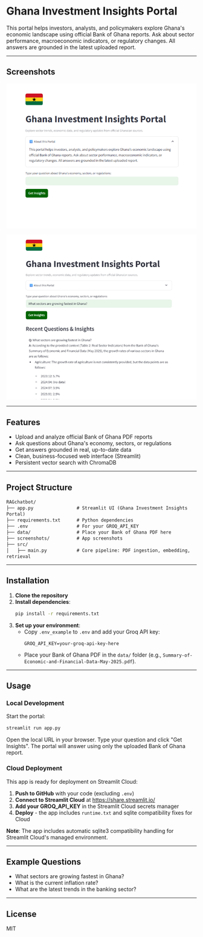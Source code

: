 # Ghana Investment Insights Portal

This portal helps investors, analysts, and policymakers explore Ghana's economic landscape using official Bank of Ghana reports. Ask about sector performance, macroeconomic indicators, or regulatory changes. All answers are grounded in the latest uploaded report.

---

## Screenshots

![Portal Home](screenshots/portal_home.png)

![Sample Q&A](screenshots/sample_qa.png)

---

## Features

- Upload and analyze official Bank of Ghana PDF reports
- Ask questions about Ghana's economy, sectors, or regulations
- Get answers grounded in real, up-to-date data
- Clean, business-focused web interface (Streamlit)
- Persistent vector search with ChromaDB

---

## Project Structure

```
RAGchatbot/
├── app.py                # Streamlit UI (Ghana Investment Insights Portal)
├── requirements.txt      # Python dependencies
├── .env                  # For your GROQ_API_KEY
├── data/                 # Place your Bank of Ghana PDF here
├── screenshots/          # App screenshots
├── src/
│   ├── main.py           # Core pipeline: PDF ingestion, embedding, retrieval
```

---

## Installation

1. **Clone the repository**
2. **Install dependencies**:
   ```bash
   pip install -r requirements.txt
   ```
3. **Set up your environment**:
   - Copy `.env_example` to `.env` and add your Groq API key:
     ```env
     GROQ_API_KEY=your-groq-api-key-here
     ```
   - Place your Bank of Ghana PDF in the `data/` folder (e.g., `Summary-of-Economic-and-Financial-Data-May-2025.pdf`).

---

## Usage

### Local Development

Start the portal:

```bash
streamlit run app.py
```

Open the local URL in your browser. Type your question and click "Get Insights". The portal will answer using only the uploaded Bank of Ghana report.

### Cloud Deployment

This app is ready for deployment on Streamlit Cloud:

1. **Push to GitHub** with your code (excluding `.env`)
2. **Connect to Streamlit Cloud** at https://share.streamlit.io/
3. **Add your GROQ_API_KEY** in the Streamlit Cloud secrets manager
4. **Deploy** - the app includes `runtime.txt` and sqlite compatibility fixes for Cloud

**Note**: The app includes automatic sqlite3 compatibility handling for Streamlit Cloud's managed environment.

---

## Example Questions

- What sectors are growing fastest in Ghana?
- What is the current inflation rate?
- What are the latest trends in the banking sector?

---

## License

MIT
